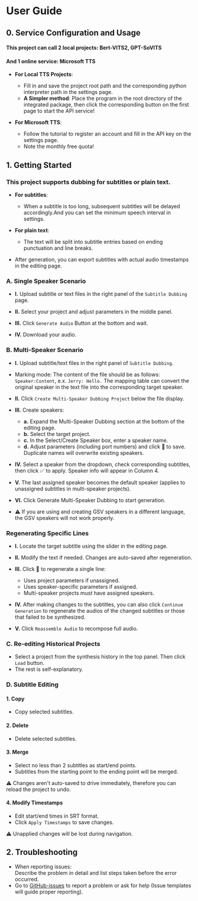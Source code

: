 # User Guide

## 0. Service Configuration and Usage
#### This project can call 2 local projects: Bert-VITS2, GPT-SoVITS
#### And 1 online service: Microsoft TTS
* **For Local TTS Projects**:

    * Fill in and save the project root path and the corresponding python interpreter path in the settings page.
    * **A Simpler method**: Place the program in the root directory of the integrated package, then click the corresponding button on the first page to start the API service!

* **For Microsoft TTS**:

    * Follow the tutorial to register an account and fill in the API key on the settings page.
    * Note the monthly free quota!

## 1. Getting Started
### This project supports dubbing for subtitles or plain text.
* **For subtitles**:

    * When a subtitle is too long, subsequent subtitles will be delayed accordingly.And you can set the minimum speech interval in settings.

* **For plain text**:

    * The text will be split into subtitle entries based on ending punctuation and line breaks.

* After generation, you can export subtitles with actual audio timestamps in the editing page.

### A. Single Speaker Scenario
* **I.** Upload subtitle or text files in the right panel of the `Subtitle Dubbing` page.

* **II.** Select your project and adjust parameters in the middle panel.

* **III.** Click `Generate Audio` Button at the bottom and wait.

* **IV.** Download your audio.

### B. Multi-Speaker Scenario
* **I.** Upload subtitle/text files in the right panel of `Subtitle Dubbing`. 
* Marking mode: The content of the file should be as follows: `Speaker:Content`, e.x. `Jerry: Hello.` The mapping table can convert the original speaker in the text file into the corresponding target speaker.  

* **II.** Click `Create Multi-Speaker Dubbing Project` below the file display.

* **III.** Create speakers:
    * **a.** Expand the Multi-Speaker Dubbing section at the bottom of the editing page.
    * **b.** Select the target project.
    * **c.** In the Select/Create Speaker box, enter a speaker name.
    * **d.** Adjust parameters (including port numbers) and click 💾 to save. Duplicate names will overwrite existing speakers.

* **IV.** Select a speaker from the dropdown, check corresponding subtitles, then click ✅ to apply. Speaker info will appear in Column 4.

* **V.** The last assigned speaker becomes the default speaker (applies to unassigned subtitles in multi-speaker projects).

* **VI.** Click Generate Multi-Speaker Dubbing to start generation.
* ⚠️ If you are using and creating GSV speakers in a different language, the GSV speakers will not work properly.

### Regenerating Specific Lines
* **I.** Locate the target subtitle using the slider in the editing page.

* **II.** Modify the text if needed. Changes are auto-saved after regeneration.

* **III.** Click 🔄 to regenerate a single line:

    * Uses project parameters if unassigned.
    * Uses speaker-specific parameters if assigned.
    * Multi-speaker projects must have assigned speakers.

* **IV.** After making changes to the subtitles, you can also click `Continue Generation` to regenerate the audios of the changed subtitles or those that failed to be synthesized.

* **V.** Click `Reassemble Audio` to recompose full audio.

### C. Re-editing Historical Projects
* Select a project from the synthesis history in the top panel. Then click `Load` button.
* The rest is self-explanatory.

### D. Subtitle Editing
#### 1. Copy
* Copy selected subtitles.

#### 2. Delete
* Delete selected subtitles.

#### 3. Merge
* Select no less than 2 subtitles as start/end points.
* Subtitles from the starting point to the ending point will be merged.

⚠️ Changes aren't auto-saved to drive immediately, therefore you can reload the project to undo.

#### 4. Modify Timestamps
* Edit start/end times in SRT format.
* Click `Apply Timestamps` to save changes.

⚠️ Unapplied changes will be lost during navigation.

## 2. Troubleshooting
* When reporting issues:  
Describe the problem in detail and list steps taken before the error occurred.
* Go to [GitHub-issues](https://github.com/YYuX-1145/Srt-AI-Voice-Assistant/issues) to report a problem or ask for help (Issue templates will guide proper reporting).